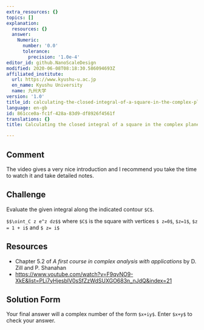 ```yaml
---
extra_resources: {}
topics: []
explanation:
  resources: {}
  answer:
    Numeric:
      number: '0.0'
      tolerance:
        precision: '1.0e-4'
editor_id: github.NanoScaleDesign
modified: 2020-06-08T08:18:30.586094693Z
affiliated_institute:
  url: https://www.kyushu-u.ac.jp
  en_name: Kyushu University
  name: 九州大学
version: '1.0'
title_id: calculating-the-closed-integral-of-a-square-in-the-complex-plane
language: en-gb
id: 861cce0a-fc1f-428a-83d9-df8926f4561f
translations: {}
title: Calculating the closed integral of a square in the complex plane

---
```


## Comment
The video gives a very nice introduction and I recommend you take the time to watch it and take detailed notes.

## Challenge
Evaluate the given integral along the indicated contour `$C$`.

`$$\oint_C z e^z dz$$` where `$C$` is the square with vertices `$ z=0$`, `$z=1$`, `$z = 1 + i$` and `$ z= i$`

## Resources
- Chapter 5.2 of *A first course in complex analysis with applications* by D. Zill and P. Shanahan
- https://www.youtube.com/watch?v=F9qvNO9-XkE&list=PLi7yHjesblV0sSfZzWdSUXGO683n_nJdQ&index=21

## Solution Form
Your final answer will a complex number of the form `$x+iy$`. Enter `$x+y$` to check your answer.
